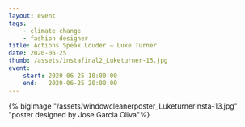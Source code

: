 ```yaml
---
layout: event
tags:
    - climate change
    - fashion designer
title: Actions Speak Louder – Luke Turner
date: 2020-06-25
thumb: /assets/instafinal2_Luketurner-15.jpg
event:
    start: 2020-06-25 18:00:00
    end:   2020-06-25 20:00:00
---
```




{% bigImage "/assets/windowcleanerposter_LuketurnerInsta-13.jpg" "poster designed by Jose Garcia Oliva"%}
